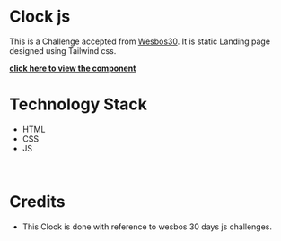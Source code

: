 # Clock js

This is a Challenge accepted from [Wesbos30](https://www.youtube.com/watch?v=xu87YWbr4X0&list=PLu8EoSxDXHP6CGK4YVJhL_VWetA865GOH&index=3). It is static Landing page designed using Tailwind css.

[**click here to view the component**](https://harishkumaaran.github.io/Clock/)
&nbsp;


# Technology Stack
- HTML
- CSS
- JS

&nbsp;

# Credits
- This Clock is done with reference to wesbos 30 days js challenges.
